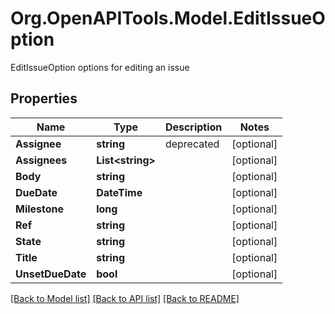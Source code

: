 # Org.OpenAPITools.Model.EditIssueOption
EditIssueOption options for editing an issue

## Properties

Name | Type | Description | Notes
------------ | ------------- | ------------- | -------------
**Assignee** | **string** | deprecated | [optional] 
**Assignees** | **List&lt;string&gt;** |  | [optional] 
**Body** | **string** |  | [optional] 
**DueDate** | **DateTime** |  | [optional] 
**Milestone** | **long** |  | [optional] 
**Ref** | **string** |  | [optional] 
**State** | **string** |  | [optional] 
**Title** | **string** |  | [optional] 
**UnsetDueDate** | **bool** |  | [optional] 

[[Back to Model list]](../README.md#documentation-for-models) [[Back to API list]](../README.md#documentation-for-api-endpoints) [[Back to README]](../README.md)


